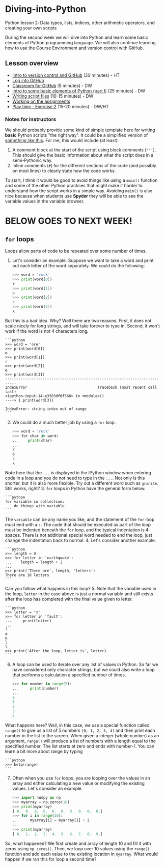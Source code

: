 # Diving-into-Python
Python lesson 2: Data types, lists, indices, other arithmetic operators, and creating your own scripts

During the second week we will dive into Python and learn some basic elements of Python programming language. We will also continue learning how to use the
Course Environment and version control with GitHub. 

## Lesson overview 

- [Intro to version control and GitHub]() (30 minutes) - HT
- [Log into GitHub](Lesson/log-in-GitHub.md) 
- [Classroom for GitHub](Lesson/GitHub-classroom.md) (5 minutes) - DW
- [Intro to some basic elements of Python (part I)](Lesson/python-basic-elements1.md) (25 minutes) - DW
- [Writing script files](Lesson/writing-scripts.md) (10-15 minutes) - DW
- [Working on the assignments](Lesson/working-on-assignment.md)
- [Play time - Exercise 2](https://github.com/Python-for-geo-people/Exercise-2) (15-20 minutes) - DW/HT

 
### Notes for instructors
We should probably provide some kind of simple template here for writing **basic** Python scripts "the right way".
It could be a simplified version of [something like this](https://gist.github.com/nhoffman/3006600).
For me, this would include (at least):

1. A comment block at the start of the script using block comments (`'''`). This should give the basic information about what the script does in a semi-Pythonic way.
2. Inline comments (`#`) for the different sections of the code (and possibly on most lines) to clearly state how the code works.

To start, I think it would be good to avoid things like using a `main()` function and some of the other Python practices that might make it harder to understand how the script works in a simple way.
Avoiding `main()` is also nice because when students use **Spyder** they will be able to see the variable values in the variable browser.


# BELOW GOES TO NEXT WEEK!

## `for` loops
Loops allow parts of code to be repeated over some number of times.

1. Let's consider an example. Suppose we want to take a word and print out each letter of the word separately. We could do the following:

    ```python
    >>> word = 'rock'
    >>> print(word[0])
    r
    >>> print(word[1])
    o
    >>> print(word[2])
    c
    >>> print(word[3])
    k
    ```
But this is a bad idea. Why? Well there are two reasons. First, it does not scale nicely for long strings, and will take forever to type in. Second, it won't work if the word is not 4 characters long.

    ```python
    >>> word = 'ore'
    >>> print(word[0])
    o
    >>> print(word[1])
    r
    >>> print(word[2])
    e
    >>> print(word[3])
    ---------------------------------------------------------------------------
    IndexError                                Traceback (most recent call last)
    <ipython-input-14-e3303df6f566> in <module>()
    ----> 1 print(word[3])

    IndexError: string index out of range
    ```

2. We could do a much better job by using a `for` loop.

    ```python
    >>> word = 'rock'
    >>> for char in word:
    ...    print(char)
    ...
    r
    o
    c
    k
    ```
Note here that the `...` is displayed in the IPython window when entering code in a loop and you do not need to type in the `...`. Not only is this shorter, but it is also more flexible. Try out a different word such as `granite`. Still works, right?
3. `for` loops in Python have the general form below.

    ```python
    for variable in collection:
        do things with variable
    ```
The `variable` can be any name you like, and the statement of the `for` loop must end with a `:`. The code that should be executed as part of the loop must be indented beneath the `for` loop, and the typical indentation is 4 spaces. There is not additional special word needed to end the loop, just change the indentation back to normal.
4. Let's consider another example.

    ```python
    >>> length = 0
    >>> for letter in 'earthquake':
    ...    length = length + 1
    ...
    >>> print('There are', length, 'letters')
    There are 10 letters
    ```
Can you follow what happens in this loop?
5. Note that the variable used in the loop, `letter` in the case above is just a normal variable and still exists after the loop has completed with the final value given to letter.

    ```python
    >>> letter = 'x'
    >>> for letter in 'fault':
    ...     print(letter)
    ...
    f
    a
    u
    l
    t
    >>> print('After the loop, letter is', letter)
    ```
6. A loop can be used to iterate over any list of values in Python. So far we have considered only character strings, but we could also write a loop that performs a calculation a specified number of times.

    ```python
    >>> for number in range(5):
    ...     print(number)
    ...
    0
    1
    2
    3
    4
    ```
What happens here? Well, in this case, we use a special function called `range()` to give us a list of 5 numbers `[0, 1, 2, 3, 4]` and then print each number in the list to the screen. When given a integer (whole number) as an argument, `range()` will produce a list of numbers with a length equal to the specified number. The list starts at zero and ends with number-1. You can learn a bit more about range by typing

    ```python
    >>> help(range)
    ```
7. Often when you use `for` loops, you are looping over the values in an array and either calculating a new value or modifying the existing values. Let's consider an example.

    ```python
    >>> import numpy as np
    >>> myarray = np.zeros(10)
    >>> print(myarray)
    [ 0.  0.  0.  0.  0.  0.  0.  0.  0.  0.]
    >>> for i in range(10):
    ...     myarray[i] = myarray[i] + i
    ...
    >>> print(myarray)
    [ 0.  1.  2.  3.  4.  5.  6.  7.  8.  9.]
    ```
So, what happened? We first create and array of length 10 and fill it with zeros using `np.zeros()`. Then, we loop over 10 values using the `range()` function and add each value to the existing location in `myarray`. What would happen if we ran this for loop a second time?

